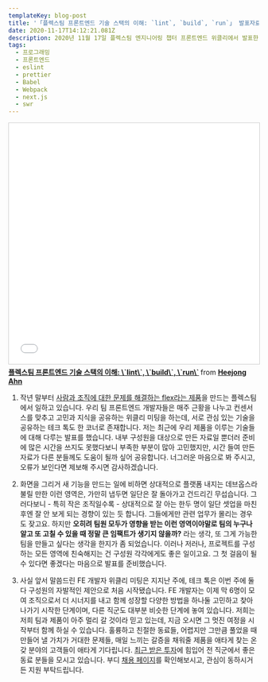 ```yaml
---
templateKey: blog-post
title: '「플렉스팀 프론트엔드 기술 스택의 이해: `lint`, `build`, `run`」 발표자료 공개'
date: 2020-11-17T14:12:21.081Z
description: 2020년 11월 17일 플렉스팀 엔지니어링 챕터 프론트엔드 위클리에서 발표한 자료를 공유합니다.
tags:
  - 프로그래밍
  - 프론트엔드
  - eslint
  - prettier
  - Babel
  - Webpack
  - next.js
  - swr
---
```

<iframe src="//www.slideshare.net/slideshow/embed_code/key/8qMcR0AESPryYB" width="595" height="485" frameborder="0" marginwidth="0" marginheight="0" scrolling="no" style="border:1px solid #CCC; border-width:1px; margin-bottom:5px; max-width: 100%;" allowfullscreen> </iframe> <div style="margin-bottom:5px"> <strong> <a href="//www.slideshare.net/HeejongAhn/lint-build-run-239299778" title="플렉스팀 프론트엔드 기술 스택의 이해: `lint`, `build`, `run`" target="_blank">플렉스팀 프론트엔드 기술 스택의 이해: \`lint\`, \`build\`, \`run\`</a> </strong> from <strong><a href="https://www.slideshare.net/HeejongAhn" target="_blank">Heejong Ahn</a></strong> </div>

1. 작년 말부터 [사람과 조직에 대한 문제를 해결하는 flex라는 제품](https://flex.team)을 만드는 플렉스팀에서 일하고 있습니다. 우리 팀 프론트엔드 개발자들은 매주 근황을 나누고 컨센서스를 맞추고 고민과 지식을 공유하는 위클리 미팅을 하는데, 서로 관심 있는 기술을 공유하는 테크 톡도 한 코너로 존재합니다. 저는 최근에 우리 제품을 이루는 기술들에 대해 다루는 발표를 했습니다. 내부 구성원을 대상으로 만든 자료일 뿐더러 준비에 많은 시간을 쓰지도 못했다보니 부족한 부분이 많아 고민했지만, 시간 들여 만든 자료가 다른 분들께도 도움이 될까 싶어 공유합니다. 너그러운 마음으로 봐 주시고, 오류가 보인다면 제보해 주시면 감사하겠습니다.

2. 화면을 그리거 새 기능을 만드는 일에 비하면 상대적으로 플랫폼 내지는 데브옵스라 불릴 만한 이런 영역은, 가만히 냅두면 일단은 잘 돌아가고 건드리긴 무섭습니다. 그러다보니 - 특히 작은 조직일수록 - 상대적으로 잘 아는 한두 명이 일단 셋업을 마친 후엔 잘 안 보게 되는 경향이 있는 듯 합니다. 그들에게만 관련 업무가 몰리는 경우도 잦고요. 하지만 **오히려 팀원 모두가 영향을 받는 이런 영역이야말로 팀의 누구나 알고 또 고칠 수 있을 때 정말 큰 임팩트가 생기지 않을까?** 라는 생각, 또 그게 가능한 팀을 만들고 싶다는 생각을 한지가 좀 되었습니다. 이러나 저러나, 프로젝트를 구성하는 모든 영역에 친숙해지는 건 구성원 각각에게도 좋은 일이고요. 그 첫 걸음이 될 수 있다면 좋겠다는 마음으로 발표를 준비했습니다.

3. 사실 앞서 말씀드린 FE 개발자 위클리 미팅은 지지난 주에, 테크 톡은 이번 주에 둘 다 구성원의 자발적인 제안으로 처음 시작됐습니다. FE 개발자는 이제 막 6명이 모여 조직으로서 더 시너지를 내고 함께 성장할 다양한 방법을 하나둘 고민하고 찾아나가기 시작한 단계이며, 다른 직군도 대부분 비슷한 단계에 놓여 있습니다. 저희는 저희 팀과 제품이 아주 멀리 갈 것이라 믿고 있는데, 지금 오시면 그 멋진 여정을 시작부터 함께 하실 수 있습니다. 훌륭하고 친절한 동료들, 어렵지만 그만큼 풀었을 때 만들어 낼 가치가 거대한 문제들, 매일 느끼는 갈증을 채워줄 제품을 애타게 찾는 온갖 분야의 고객들이 애타게 기다립니다. [최근 받은 투자](https://platum.kr/archives/151902https://platum.kr/archives/151902)에 힘입어 전 직군에서 좋은 동료 분들을 모시고 있습니다. 부디 [채용 페이지](https://bit.ly/flexteam_recruit)를 확인해보시고, 관심이 동하시거든 지원 부탁드립니다.
